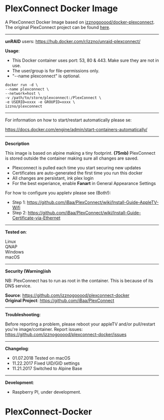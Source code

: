 # PlexConnect Docker Image

A PlexConnect Docker Image based on [izznogooood/docker-plexconnect](https://github.com/izznogooood/docker-plexconnect). The original PlexConnect project can be found [here](https://github.com/iBaa/PlexConnect).

---

**unRAID** users: https://hub.docker.com/r/izzno/unraid-plexconnect/

**Usage**:

* This Docker container uses port: 53, 80 & 443. Make sure they are not in use.
* The user/group is for file-permissions only.
* "--name plexconnect" is optional.

```
docker run -d \
--name plexconnect \
--network=host \
-v /path/to/store/plexconnect:/PlexConnect \
-e USERID=xxxx -e GROUPID=xxxx \
izzno/plexconnect
```

----------
For information on how to start/restart automatically please se:

https://docs.docker.com/engine/admin/start-containers-automatically/

----------

**Description**

This image is based on alpine making a tiny footprint. **(75mb)**
PlexConnect is stored outside the container making sure all changes are saved.

* Plexconnect is pulled each time you start securing new updates
* Certificates are auto-generated the first time you run this docker
* All changes are persistant, ink plex login
* For the best experiance, enable **Fanart** in General Appearance Settings

For how to configure you appletv please see (Both!):
* Step 1: https://github.com/iBaa/PlexConnect/wiki/Install-Guide-AppleTV-Wifi
* Step 2: https://github.com/iBaa/PlexConnect/wiki/Install-Guide-Certificate-via-Ethernet

----------

**Tested on**:

Linux \
QNAP \
Windows \
macOS

---------

**Security (Warning)ish**

NB: PlexConnect has to run as root in the container. This is because of its DNS service.

**Source**: https://github.com/izznogooood/plexconnect-docker \
**Original Project**: https://github.com/iBaa/PlexConnect

----------

**Troubleshooting**:

Before reporting a problem, please reboot your appleTV and/or pull/restart you're image/container.
Report issues: https://github.com/izznogooood/plexconnect-docker/issues

----------

**Changelog**:

* 01.07.2018  Tested on macOS
* 11.22.2017  Fixed UID/GID settings
* 11.21.2017  Switched to Alpine Base

----------

**Development**:

* Raspberry PI, under development.
# PlexConnect-Docker
